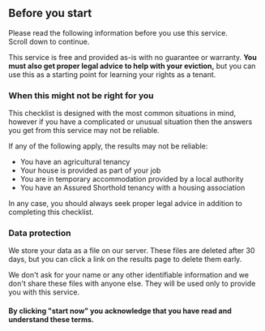 ## Before you start
<div class="important">
Please read the following information before you
use this service.
<br />
Scroll down to continue.
</div>

This service is free and provided as-is with no 
guarantee or warranty. **You must also get proper legal
advice to help with your eviction,** but you can use this as a starting point for
learning your rights as a tenant.

### When this might not be right for you
This checklist is designed with the most common situations in mind, 
however if you have a complicated or unusual situation then the answers
you get from this service may not be reliable.

If any of the following apply, the results may not be reliable:

* You have an agricultural tenancy
* Your house is provided as part of your job
* You are in temporary accommodation provided by a local authority
* You have an Assured Shorthold tenancy with a housing association

In any case, you should always seek proper legal advice in addition to
completing this checklist.

### Data protection
We store your data as a file on our server. 
These files are deleted after 30 days, but
you can click a link on the results page to delete
them early.

We don't ask for your name or any other identifiable information
and we don't share these files with anyone else.
They will be used only to provide you with this
service.

#### By clicking "start now" you acknowledge that you have read and understand these terms.